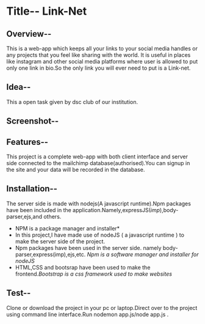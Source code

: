 # Title-- Link-Net

## Overview--
This is a web-app which keeps all your links to your social media handles or any projects that you feel like sharing with the world. It is useful in places like instagram and other social media platforms where user is allowed to put only one link in bio.So the only link you will ever need to put is a Link-net.

## Idea--
This a open task given by dsc club of our institution.

## Screenshot--

## Features--
This project is a complete web-app with both client interface and server side connected to the mailchimp database(authorised).You can signup in the site and your data will be recorded in the database.

## Installation--
The server side is made with nodejs(A javascript runtime).Npm packages have been included in the application.Namely,expressJS(*imp*),body-parser,ejs,and others.
* NPM is a package manager and installer*
* In this project,I have made use of nodeJS ( a javascript runtime ) to make the server side of the project.
* Npm packages have been used in the server side. namely body-parser,express(imp),ejs,etc.
 *Npm is a software manager and installer for nodeJS*
* HTML,CSS and bootsrap have been used to make the frontend.*Bootstrap is a css framework used to make websites*

## Test--
Clone or download the project in your pc or laptop.Direct over to the project using command line interface.Run nodemon app.js/node app.js .


